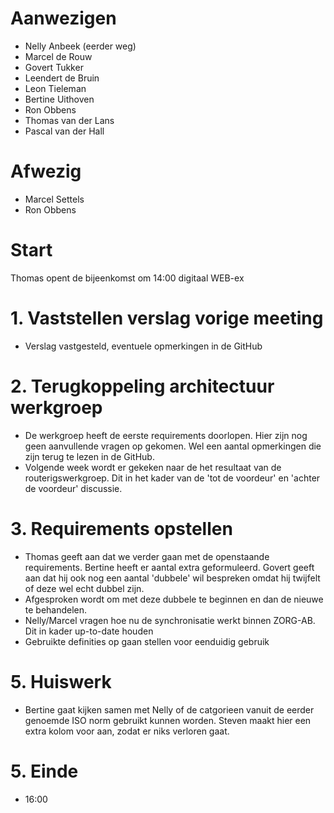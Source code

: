 # Aanwezigen
* Nelly Anbeek (eerder weg)
* Marcel de Rouw 
* Govert Tukker
* Leendert de Bruin
* Leon Tieleman
* Bertine Uithoven
* Ron Obbens
* Thomas van der Lans
* Pascal van der Hall

# Afwezig
- Marcel Settels
- Ron Obbens

# Start
Thomas opent de bijeenkomst om 14:00 digitaal WEB-ex

# 1. Vaststellen verslag vorige meeting
-	Verslag vastgesteld, eventuele opmerkingen in de GitHub

# 2. Terugkoppeling architectuur werkgroep
-	De werkgroep heeft de eerste requirements doorlopen. Hier zijn nog geen aanvullende vragen op gekomen. Wel een aantal opmerkingen die zijn terug te lezen in de GitHub.
- Volgende week wordt er gekeken naar de het resultaat van de routerigswerkgroep. Dit in het kader van de 'tot de voordeur' en 'achter de voordeur' discussie. 

# 3. Requirements opstellen
- Thomas geeft aan dat we verder gaan met de openstaande requirements. Bertine heeft er aantal extra geformuleerd. Govert geeft aan dat hij ook nog een aantal 'dubbele' wil bespreken omdat hij twijfelt of deze wel echt dubbel zijn.
- Afgesproken wordt om met deze dubbele te beginnen en dan de nieuwe te behandelen.
- Nelly/Marcel vragen hoe nu de synchronisatie werkt binnen ZORG-AB. Dit in kader up-to-date houden
- Gebruikte definities op gaan stellen voor eenduidig gebruik

# 5. Huiswerk
- Bertine gaat kijken samen met Nelly of de catgorieen vanuit de eerder genoemde ISO norm gebruikt kunnen worden. Steven maakt hier een extra kolom voor aan, zodat er niks verloren gaat.

# 5. Einde
- 16:00
